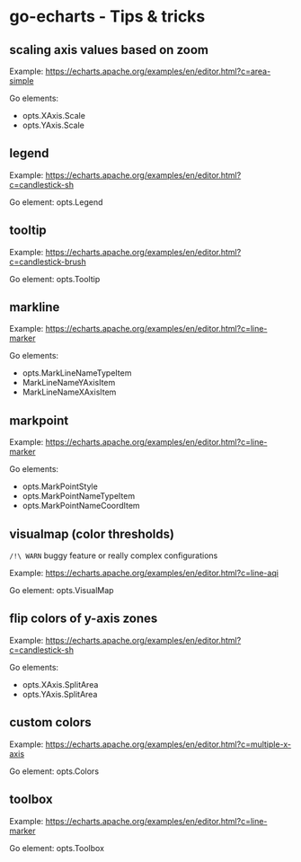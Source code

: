 
# go-echarts - Tips & tricks

## scaling axis values based on zoom

Example:   https://echarts.apache.org/examples/en/editor.html?c=area-simple

Go elements:

  - opts.XAxis.Scale
  - opts.YAxis.Scale

## legend

Example:   https://echarts.apache.org/examples/en/editor.html?c=candlestick-sh

Go element:   opts.Legend

## tooltip

Example:   https://echarts.apache.org/examples/en/editor.html?c=candlestick-brush

Go element:   opts.Tooltip

## markline

Example:   https://echarts.apache.org/examples/en/editor.html?c=line-marker

Go elements:

  - opts.MarkLineNameTypeItem
  - MarkLineNameYAxisItem
  - MarkLineNameXAxisItem

## markpoint

Example:   https://echarts.apache.org/examples/en/editor.html?c=line-marker

Go elements:

  - opts.MarkPointStyle
  - opts.MarkPointNameTypeItem
  - opts.MarkPointNameCoordItem

## visualmap (color thresholds)

`/!\ WARN` buggy feature or really complex configurations

Example:   https://echarts.apache.org/examples/en/editor.html?c=line-aqi

Go element:   opts.VisualMap

## flip colors of y-axis zones

Example:   https://echarts.apache.org/examples/en/editor.html?c=candlestick-sh

Go elements:

- opts.XAxis.SplitArea
- opts.YAxis.SplitArea

## custom colors

Example:   https://echarts.apache.org/examples/en/editor.html?c=multiple-x-axis

Go element:   opts.Colors

## toolbox

Example:   https://echarts.apache.org/examples/en/editor.html?c=line-marker

Go element:   opts.Toolbox
